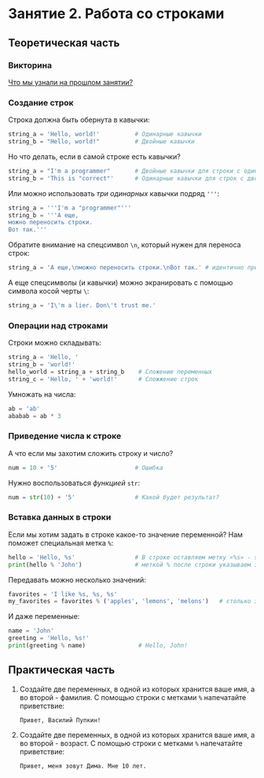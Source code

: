 # Занятие 2. Работа со строками

## Теоретическая часть

### Викторина

[Что мы узнали на прошлом занятии?](https://slides.com/quantum_noise/deck-2/fullscreen)

### Создание строк

Строка должна быть обернута в кавычки:

```Python
string_a = 'Hello, world!'          # Одинарные кавычки
string_b = "Hello, world!"          # Двойные кавычки
```

Но что делать, если в самой строке есть кавычки?

```Python
string_a = "I'm a programmer"       # Двойные кавычки для строки с одинорной
string_b = 'This is "correct"'      # Одинарные кавычки для строк с двойными
```

Или можно использовать _три одинарных_ кавычки подряд `'''`:

```Python
string_a = '''I'm a "programmer"'''
string_b = '''А еще,
можно переносить строки.
Вот так.'''
```

Обратите внимание на спецсимвол `\n`, который нужен для переноса строк:

```Python
string_a = 'А еще,\nможно переносить строки.\nВот так.' # идентично предыдущему примеру.
```

А еще спецсимволы (и кавычки) можно экранировать с помощью символа косой черты `\`:

```Python
string_a = 'I\'m a lier. Don\'t trust me.'
```

### Операции над строками

Строки можно складывать:

```Python
string_a = 'Hello, '
string_b = 'world!'
hello_world = string_a + string_b    # Сложение переменных
string_c = 'Hello, ' + 'world!'      # Cложжение строк
```

Умножать на числа:

```Python
ab = 'ab'
ababab = ab * 3
```

### Приведение числа к строке

А что если мы захотим сложить строку и число?

```Python
num = 10 + '5'                      # Ошибка
```

Нужно воспользоваться _функцией_ `str`:

```Python
num = str(10) + '5'                 # Какой будет результат?
```

### Вставка данных в строки

Если мы хотим задать в строке какое-то значение переменной? Нам поможет специальная метка `%`:

```Python
hello = 'Hello, %s'                 # В строке оставляем метку «%s» - s - строка
print(hello % 'John')               # меткой % после строки указываем значение
```

Передавать можно несколько значений:

```Python
favorites = 'I like %s, %s, %s'
my_favorites = favorites % ('apples', 'lemons', 'melons')   # столько значение в скобках, сколько в строке меток
```

И даже переменные:

```Python
name = 'John'
greeting = 'Hello, %s!'
print(greeting % name)               # Hello, John!
```

## Практическая часть

1. Создайте две переменных, в одной из которых хранится ваше имя, а во второй - фамилия. С помощью строки с метками `%` напечатайте приветствие:

    ```Text
    Привет, Василий Пупкин!
    ```

1. Создайте две переменных, в одной из которых хранится ваше имя, а во второй - возраст. С помощью строки с метками `%` напечатайте приветствие:

    ```Text
    Привет, меня зовут Дима. Мне 10 лет.
    ```
